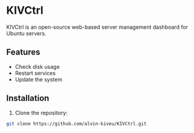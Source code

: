 # KIVCtrl

KIVCtrl is an open-source web-based server management dashboard for Ubuntu servers.

## Features

- Check disk usage
- Restart services
- Update the system

## Installation

1. Clone the repository:

```sh
git clone https://github.com/alvin-kiveu/KIVCtrl.git
```


